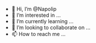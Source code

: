 - 👋 Hi, I’m @Napolip
- 👀 I’m interested in ...
- 🌱 I’m currently learning ...
- 💞️ I’m looking to collaborate on ...
- 📫 How to reach me ...

<!---
Napolip/Napolip is a ✨ special ✨ repository because its `README.md` (this file) appears on your GitHub profile.
You can click the Preview link to take a look at your changes.
--->
